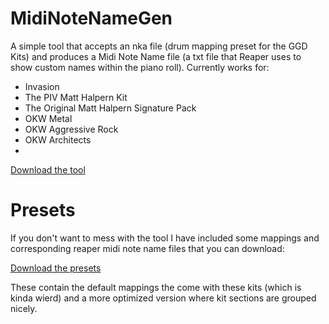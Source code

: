 # MidiNoteNameGen

A simple tool that accepts an nka file (drum mapping preset for the GGD Kits) and 
produces a Midi Note Name file (a txt file that Reaper uses to show custom names within the piano roll). Currently works for:
- Invasion
- The PIV Matt Halpern Kit
- The Original Matt Halpern Signature Pack
- OKW Metal
- OKW Aggressive Rock
- OKW Architects
- 
[Download the tool](https://raw.githubusercontent.com/pattersonjosh15/MidiNoteNameGen/main/download/MidiNoteNameGen.exe)

# Presets
If you don't want to mess with the tool I have included some mappings and corresponding reaper midi note name files that you can download:

[Download the presets](https://raw.githubusercontent.com/pattersonjosh15/MidiNoteNameGen/main/presets)

These contain the default mappings the come with these kits (which is kinda wierd) and a more optimized version where kit sections are grouped nicely.
